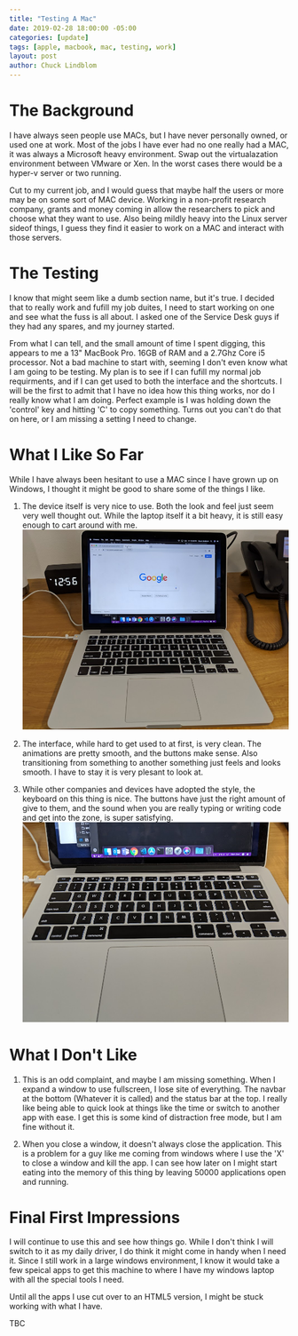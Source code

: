 ```yaml
---
title: "Testing A Mac"
date: 2019-02-28 18:00:00 -05:00
categories: [update]
tags: [apple, macbook, mac, testing, work]
layout: post
author: Chuck Lindblom
---
```


# The Background

I have always seen people use MACs, but I have never personally owned, or used one at work. Most of the jobs I have ever had no one really had a MAC, it was always a Microsoft heavy environment. Swap out the virtualazation environment between VMware or Xen. In the worst cases there would be a hyper-v server or two running.

<!--more-->

Cut to my current job, and I would guess that maybe half the users or more may be on some sort of MAC device. Working in a non-profit research company, grants and money coming in allow the researchers to pick and choose what they want to use. Also being mildly heavy into the Linux server sideof things, I guess they find it easier to work on a MAC and interact with those servers.

# The Testing

I know that might seem like a dumb section name, but it's true. I decided that to really work and fufill my job duites, I need to start working on one and see what the fuss is all about. I asked one of the Service Desk guys if they had any spares, and my journey started.

From what I can tell, and the small amount of time I spent digging, this appears to me a 13" MacBook Pro. 16GB of RAM and a 2.7Ghz Core i5 processor. Not a bad machine to start with, seeming I don't even know what I am going to be testing. My plan is to see if I can fufill my normal job requirments, and if I can get used to both the interface and the shortcuts. I will be the first to admit that I have no idea how this thing works, nor do I really know what I am doing. Perfect example is I was holding down the 'control' key and hitting 'C' to copy something. Turns out you can't do that on here, or I am missing a setting I need to change.

# What I Like So Far

While I have always been hesitant to use a MAC since I have grown up on Windows, I thought it might be good to share some of the things I like. 

1. The device itself is very nice to use. Both the look and feel just seem very well thought out. While the laptop itself it a bit heavy, it is still easy enough to cart around with me.
<a href="/images/macbook.jpg"><img src="/images/macbook.jpg" alt=""></a>

2. The interface, while hard to get used to at first, is very clean. The animations are pretty smooth, and the buttons make sense. Also transitioning from something to another something just feels and looks smooth. I have to stay it is very plesant to look at. 

3. While other companies and devices have adopted the style, the keyboard on this thing is nice. The buttons have just the right amount of give to them, and the sound when you are really typing or writing code and get into the zone, is super satisfying. 
<a href="/images/mac_keyboard.jpg"><img src="/images/mac_keyboard.jpg" alt=""></a>

# What I Don't Like

1. This is an odd complaint, and maybe I am missing something. When I expand a window to use fullscreen, I lose site of everything. The navbar at the bottom (Whatever it is called) and the status bar at the top. I really like being able to quick look at things like the time or switch to another app with ease. I get this is some kind of distraction free mode, but I am fine without it.

2. When you close a window, it doesn't always close the application. This is a problem for a guy like me coming from windows where I use the 'X' to close a window and kill the app. I can see how later on I might start eating into the memory of this thing by leaving 50000 applications open and running.

# Final First Impressions

I will continue to use this and see how things go. While I don't think I will switch to it as my daily driver, I do think it might come in handy when I need it. Since I still work in a large windows environment, I know it would take a few speical apps to get this machine to where I have my windows laptop with all the special tools I need.

Until all the apps I use cut over to an HTML5 version, I might be stuck working with what I have.

TBC
